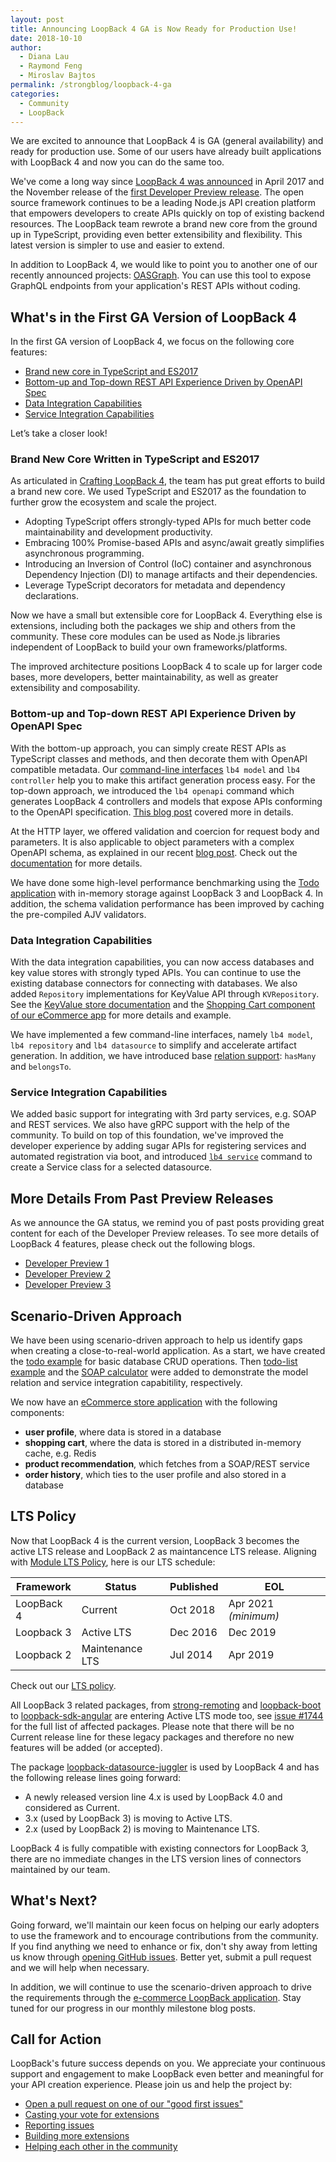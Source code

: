 ```yaml
---
layout: post
title: Announcing LoopBack 4 GA is Now Ready for Production Use!
date: 2018-10-10
author:
  - Diana Lau
  - Raymond Feng
  - Miroslav Bajtos
permalink: /strongblog/loopback-4-ga
categories:
  - Community
  - LoopBack
---
```


We are excited to announce that LoopBack 4 is GA (general availability) and ready for production use. Some of our users have already built applications with LoopBack 4 and now you can do the same too.

We've come a long way since [LoopBack 4 was announced](https://strongloop.com/strongblog/announcing-loopback-next/) in April 2017 and the November release of the [first Developer Preview release](https://strongloop.com/strongblog/loopback-4-developer-preview-release). The open source framework continues to be a leading Node.js API creation platform that empowers developers to create APIs quickly on top of existing backend resources. The LoopBack team rewrote a brand new core  from the ground up in TypeScript, providing even better extensibility and flexibility. This latest version is simpler to use and easier to extend.

In addition to LoopBack 4, we would like to point you to another one of our recently announced projects: [OASGraph](http://v4.loopback.io/oasgraph.html). You can use this tool to expose GraphQL endpoints from your application's REST APIs without coding.

<!--more-->

## What's in the First GA Version of LoopBack 4

In the first GA version of LoopBack 4, we focus on the following core features:

- [Brand new core in TypeScript and ES2017](#brand-new-core-written-in-typescript-and-es2017)
- [Bottom-up and Top-down REST API Experience Driven by OpenAPI Spec](#bottom-up-and-top-down-rest-api-experience-driven-by-openapi-spec)
- [Data Integration Capabilities](#data-integration-capabilities)
- [Service Integration Capabilities](#service-integration-capabilities)

Let’s take a closer look!

### Brand New Core Written in TypeScript and ES2017

As articulated in [Crafting LoopBack 4](https://loopback.io/doc/en/lb4/Crafting-LoopBack-4.html), the team has put great efforts to build a brand new core. We used TypeScript and ES2017 as the foundation to further grow the ecosystem and scale the project. 

- Adopting TypeScript offers strongly-typed APIs for much better code maintainability and development productivity.
- Embracing 100% Promise-based APIs and async/await greatly simplifies asynchronous programming.
- Introducing an Inversion of Control (IoC) container and asynchronous Dependency Injection (DI) to manage artifacts and their dependencies.
- Leverage TypeScript decorators for metadata and dependency declarations.

Now we have a small but extensible core for LoopBack 4. Everything else is extensions, including both the packages we ship and others from the community. These core modules can be used as Node.js libraries independent of LoopBack to build your own frameworks/platforms.  

The improved architecture positions LoopBack 4 to scale up for larger code bases, more developers, better maintainability, as well as greater extensibility and composability.

### Bottom-up and Top-down REST API Experience Driven by OpenAPI Spec

With the bottom-up approach, you can simply create REST APIs as TypeScript classes and methods, and then decorate them with OpenAPI compatible metadata. Our [command-line interfaces](https://loopback.io/doc/en/lb4/Command-line-interface.html) `lb4 model` and `lb4 controller` help you to make this artifact generation process easy. For the top-down approach, we introduced the `lb4 openapi` command which generates LoopBack 4 controllers and models that expose APIs conforming to the OpenAPI specification. [This blog post](https://strongloop.com/strongblog/loopback4-openapi-cli/) covered more in details.

At the HTTP layer, we offered validation and coercion for request body and parameters. It is also applicable to object parameters with a complex OpenAPI schema, as explained in our recent [blog post](https://strongloop.com/strongblog/fundamental-validations-for-http-requests/). Check out the [documentation](https://loopback.io/doc/en/lb4/Parsing-requests.html) for more details.

We have done some high-level performance benchmarking using the [Todo application](https://loopback.io/doc/en/lb4/todo-tutorial.html) with in-memory storage against LoopBack 3 and LoopBack 4. In addition, the schema validation performance has been improved by caching the pre-compiled AJV validators.

### Data Integration Capabilities

With the data integration capabilities, you can now access databases and key value stores with strongly typed APIs. You can continue to use the existing database connectors for connecting with databases. We also added `Repository` implementations for KeyValue API through `KVRepository`. See the [KeyValue store documentation](https://loopback.io/doc/en/lb4/Repositories.html) and the [Shopping Cart component of our eCommerce app](https://github.com/strongloop/loopback4-example-shopping) for more details and example.

We have implemented a few command-line interfaces, namely `lb4 model`, `lb4 repository` and `lb4 datasource` to simplify and accelerate artifact generation. In addition, we have introduced base [relation support](https://loopback.io/doc/en/lb4/Relations.html): `hasMany` and `belongsTo`.

### Service Integration Capabilities

We added basic support for integrating with 3rd party services, e.g. SOAP and REST services. We also have gRPC support with the help of the community. To build on top of this foundation, we've improved the developer experience by adding sugar APIs for registering services and automated registration via boot, and introduced [`lb4 service`](https://loopback.io/doc/en/lb4/Service-generator.html) command to create a Service class for a selected datasource.

## More Details From Past Preview Releases

As we announce the GA status, we remind you of past posts providing great content for each of the Developer Preview releases. To see more details of LoopBack 4 features, please check out the following blogs.

- [Developer Preview 1](https://strongloop.com/strongblog/loopback-4-developer-preview-release)
- [Developer Preview 2](https://strongloop.com/strongblog/loopback-4-developer-preview-2/)
- [Developer Preview 3](https://strongloop.com/strongblog/loopback-4-developer-preview-3)

## Scenario-Driven Approach

We have been using scenario-driven approach to help us identify gaps when creating a close-to-real-world application. As a start, we have created the [todo example](https://loopback.io/doc/en/lb4/todo-tutorial.html) for basic database CRUD operations. Then [todo-list example](https://loopback.io/doc/en/lb4/todo-list-tutorial.html) and the [SOAP calculator](https://loopback.io/doc/en/lb4/soap-calculator-tutorial.html) were added to demonstrate the model relation and service integration capabitility, respectively.

We now have an [eCommerce store application](https://github.com/strongloop/loopback4-example-shopping) with the following components:

- **user profile**, where data is stored in a database
- **shopping cart**, where the data is stored in a distributed in-memory cache, e.g. Redis
- **product recommendation**, which fetches from a SOAP/REST service
- **order history**, which ties to the user profile and also stored in a database

## LTS Policy

Now that LoopBack 4 is the current version, LoopBack 3 becomes the active LTS release and LoopBack 2 as maintancence LTS release. Aligning with [Module LTS Policy](https://developer.ibm.com/node/2018/07/24/module-lts/), here is our LTS schedule:

| Framework  | Status          | Published | EOL                  |
| ---------- | --------------- | --------- | -------------------- |
| LoopBack 4 | Current         | Oct 2018  | Apr 2021 _(minimum)_ |
| Loopback 3 | Active LTS      | Dec 2016  | Dec 2019             |
| Loopback 2 | Maintenance LTS | Jul 2014  | Apr 2019             |

Check out our [LTS policy](https://loopback.io/doc/en/contrib/Long-term-support.html).

All LoopBack 3 related packages, from [strong-remoting](https://github.com/strongloop/strong-remoting) and [loopback-boot](https://github.com/strongloop/loopback-boot) to [loopback-sdk-angular](https://github.com/strongloop/loopback-sdk-angular) are entering Active LTS mode too, see [issue #1744](https://github.com/strongloop/loopback-next/issues/1744) for the full list of affected packages. Please note that there will be no Current release line for these legacy packages and therefore no new features will be added (or accepted).

The package [loopback-datasource-juggler](https://github.com/strongloop/loopback-datasource-juggler) is used by LoopBack 4 and has the following release lines going forward:

- A newly released version line 4.x is used by LoopBack 4.0 and considered as Current.
- 3.x (used by LoopBack 3) is moving to Active LTS.
- 2.x (used by LoopBack 2) is moving to Maintenance LTS.

LoopBack 4 is fully compatible with existing connectors for LoopBack 3, there are no immediate changes in the LTS version lines of connectors maintained by our team.

## What's Next?

Going forward, we'll maintain our keen focus on helping our early adopters to use the framework and to encourage contributions from the community. If you find anything we need to enhance or fix, don't shy away from letting us know through [opening GitHub issues](https://github.com/strongloop/loopback-next/issues). Better yet, submit a pull request and we will help when necessary.

In addition, we will continue to use the scenario-driven approach to drive the requirements through the [e-commerce LoopBack application](https://github.com/strongloop/loopback4-example-shopping). Stay tuned for our progress in our monthly milestone blog posts.

## Call for Action

LoopBack's future success depends on you. We appreciate your continuous support and engagement to make LoopBack even better and meaningful for your API creation experience. Please join us and help the project by:

- [Open a pull request on one of our "good first issues"](https://github.com/strongloop/loopback-next/labels/good%20first%20issue)
- [Casting your vote for extensions](https://github.com/strongloop/loopback-next/issues/512)
- [Reporting issues](https://github.com/strongloop/loopback-next/issues)
- [Building more extensions](https://github.com/strongloop/loopback-next/issues/647)
- [Helping each other in the community](https://groups.google.com/forum/#!forum/loopbackjs)
